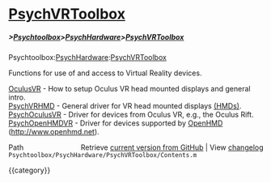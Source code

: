 # [PsychVRToolbox](PsychVRToolbox)
##### >[Psychtoolbox](Psychtoolbox)>[PsychHardware](PsychHardware)>[PsychVRToolbox](PsychVRToolbox)

Psychtoolbox:[PsychHardware](PsychHardware):[PsychVRToolbox](PsychVRToolbox)  
  
Functions for use of and access to Virtual Reality devices.  
  
[OculusVR](OculusVR)              - How to setup Oculus VR head mounted displays and general intro.  
[PsychVRHMD](PsychVRHMD)            - General driver for VR head mounted displays [(HMDs)]((HMDs)).  
[PsychOculusVR](PsychOculusVR)         - Driver for devices from Oculus VR, e.g., the Oculus Rift.  
[PsychOpenHMDVR](PsychOpenHMDVR)        - Driver for devices supported by [OpenHMD](OpenHMD) (http://www.openhmd.net).  




<div class="code_header" style="text-align:right;">
  <span style="float:left;">Path&nbsp;&nbsp;</span> <span class="counter">Retrieve <a href=
  "https://raw.github.com/Psychtoolbox-3/Psychtoolbox-3/beta/Psychtoolbox/PsychHardware/PsychVRToolbox/Contents.m">current version from GitHub</a> | View <a href=
  "https://github.com/Psychtoolbox-3/Psychtoolbox-3/commits/beta/Psychtoolbox/PsychHardware/PsychVRToolbox/Contents.m">changelog</a></span>
</div>
<div class="code">
  <code>Psychtoolbox/PsychHardware/PsychVRToolbox/Contents.m</code>
</div>

{{category}}